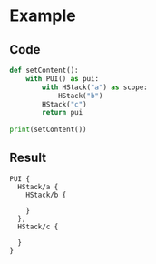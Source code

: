 # Example

## Code
``` python
def setContent():
    with PUI() as pui:
        with HStack("a") as scope:
            HStack("b")
        HStack("c")
        return pui
    
print(setContent())
```

## Result
```
PUI {
  HStack/a {
    HStack/b {

    }
  },
  HStack/c {

  }
}
```